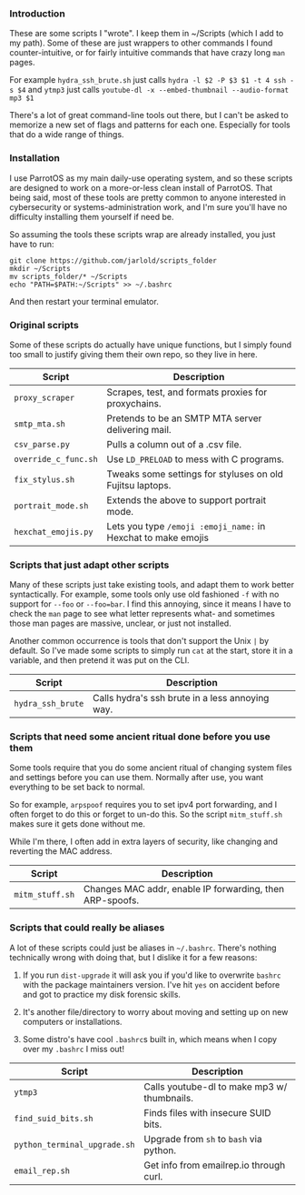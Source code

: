 ### Introduction
These are some scripts I "wrote". I keep them in ~/Scripts (which I add to my path).
Some of these are just wrappers to other commands I found counter-intuitive, or for
fairly intuitive commands that have crazy long `man` pages.

For example `hydra_ssh_brute.sh` just calls `hydra -l $2 -P $3 $1 -t 4 ssh -s $4`
and `ytmp3` just calls `youtube-dl -x --embed-thumbnail --audio-format mp3 $1`

There's a lot of great command-line tools out there, but I can't be asked to memorize
a new set of flags and patterns for each one. Especially for tools that do a wide range
of things.

### Installation
I use ParrotOS as my main daily-use operating system, and so these scripts are designed
to work on a more-or-less clean install of ParrotOS. That being said, most of these tools
are pretty common to anyone interested in cybersecurity or systems-administration work, and
I'm sure you'll have no difficulty installing them yourself if need be.


So assuming the tools these scripts wrap are already installed, you just have to run:
```
git clone https://github.com/jarlold/scripts_folder
mkdir ~/Scripts
mv scripts_folder/* ~/Scripts
echo "PATH=$PATH:~/Scripts" >> ~/.bashrc
```
And then restart your terminal emulator.


### Original scripts
Some of these scripts do actually have unique functions, but I simply found too small
to justify giving them their own repo, so they live in here.



| Script              | Description                                         |
| ------------------- | --------------------------------------------------- |
| `proxy_scraper`     | Scrapes, test, and formats proxies for proxychains. |
| `smtp_mta.sh`       | Pretends to be an SMTP MTA server delivering mail.  |
| `csv_parse.py`      | Pulls a column out of a .csv file.                  |
| `override_c_func.sh`| Use `LD_PRELOAD` to mess with C programs.           |
| `fix_stylus.sh`     | Tweaks some settings for styluses on old Fujitsu laptops. |
| `portrait_mode.sh`  | Extends the above to support portrait mode.         |
| `hexchat_emojis.py` | Lets you type `/emoji :emoji_name:` in Hexchat to make emojis|


### Scripts that just adapt other scripts
Many of these scripts just take existing tools, and adapt them to work better syntactically.
For example, some tools only use old fashioned `-f` with no support for `--foo` or `--foo=bar`.
I find this annoying, since it means I have to check the `man` page to see what letter 
represents what- and sometimes those man pages are massive, unclear, or just not installed.

Another common occurrence is tools that don't support the Unix `|` by default.
So I've made some scripts to simply run `cat` at the start, store it in a variable, and then
pretend it was put on the CLI.

| Script                        | Description                                         |
| ----------------------------- | --------------------------------------------------- |
| `hydra_ssh_brute`             | Calls hydra's ssh brute in a less annoying way.     |

### Scripts that need some ancient ritual done before you use them
Some tools require that you do some ancient ritual of changing system files and settings before
you can use them. Normally after use, you want everything to be set back to normal.

So for example, `arpspoof` requires you to set ipv4 port forwarding, and I often forget to do this
or forget to un-do this. So the script `mitm_stuff.sh` makes sure it gets done without me.

While I'm there, I often add in extra layers of security, like changing and reverting the MAC address.

| Script          | Description                                                   |
| --------------- | ------------------------------------------------------------- |
| `mitm_stuff.sh` | Changes MAC addr, enable IP forwarding, then ARP-spoofs.      |

### Scripts that could really be aliases
A lot of these scripts could just be aliases in `~/.bashrc`. There's nothing technically wrong
with doing that, but I dislike it for a few reasons:
1. If you run `dist-upgrade` it will ask you if you'd like to overwrite `bashrc` with the package
   maintainers version. I've hit `yes` on accident before and got to practice my disk forensic skills.

2. It's another file/directory to worry about moving and setting up on new computers or installations.

3. Some distro's have cool `.bashrc`s built in, which means when I copy over my `.bashrc` I miss out!


| Script                        | Description                                         |
| ----------------------------- | --------------------------------------------------- |
| `ytmp3`                       | Calls youtube-dl to make mp3 w/ thumbnails.         |
| `find_suid_bits.sh`           | Finds files with insecure SUID bits.                |
| `python_terminal_upgrade.sh`  | Upgrade from `sh` to `bash` via python.             |
| `email_rep.sh`                | Get info from emailrep.io through curl.             |
